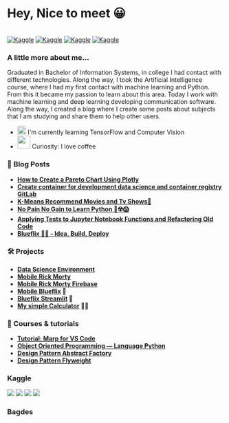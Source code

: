 # Hey, Nice to meet 😀  

<div style="display: inline_block"><br>
 <a target="_blank" href="https://www.kaggle.com/sc0v1n0">	<img alt="Kaggle" src="https://img.shields.io/badge/Kaggle-20BEFF?style=for-the-badge&logo=Kaggle&logoColor=white"/></a>
  <a target="_blank" href="https://gitlab.com/sc0v0ne">	<img alt="Kaggle" src="https://img.shields.io/badge/GitLab-330F63?style=for-the-badge&logo=gitlab&logoColor=whitee"/></a>
  <a target="_blank" href="https://github.com/sc0v0ne">	<img alt="Kaggle" src="https://img.shields.io/badge/GitHub-100000?style=for-the-badge&logo=github&logoColor=white"/></a>
  <a target="_blank" href="https://dev.to/sc0v0ne">	<img alt="Kaggle" src="https://img.shields.io/badge/dev.to-0A0A0A?style=for-the-badge&logo=devdotto&logoColor=white"/></a>
</div>


### A little more about me...

Graduated in Bachelor of Information Systems, in college I had contact with different technologies. Along the way, I took the Artificial Intelligence course, where I had my first contact with machine learning and Python. From this it became my passion to learn about this area. Today I work with machine learning and deep learning developing communication software. Along the way, I created a blog where I create some posts about subjects that I am studying and share them to help other users.

- <img src="https://slackmojis.com/emojis/3438-python/download" width="20"/>  I'm currently learning TensorFlow and Computer Vision</li>
- <img src="https://slackmojis.com/emojis/38229-coffee/download" width="30"/>  Curiosity: I love coffee </li>


### 📝 Blog Posts

- **[How to Create a Pareto Chart Using Plotly](https://dev.to/sc0v0ne/how-to-create-a-pareto-chart-jha)**
- **[Create container for development data science and container registry GitLab](https://dev.to/sc0v0ne/create-container-for-development-data-science-3no)**
- **[K-Means Recommend Movies and Tv Shows🍿](https://dev.to/sc0v0ne/k-means-recommend-movies-and-tv-shows-156m)**
- **[No Pain No Gain to Learn Python 🤯☢️😱](https://dev.to/sc0v0ne/no-excuses-to-start-working-with-python-cli)**
- **[Applying Tests to Jupyter Notebook Functions and Refactoring Old Code](https://dev.to/sc0v0ne/applying-tests-to-jupyter-notebook-functions-and-refactoring-old-code-p76)**
- **[Blueflix 🍿🎥 - Idea, Build, Deploy](https://dev.to/sc0v0ne/blueflix-idea-build-deploy-ji5)**

### 🛠️ Projects

- **[Data Science Environment](https://gitlab.com/public-dev-projects-1/data-science-environment)**
- **[Mobile Rick Morty](https://github.com/sc0v0ne/app_mobile_rick_morty)**
- **[Mobile Rick Morty Firebase](https://github.com/sc0v0ne/rick_morty_app_firebase)**
- **[Mobile Blueflix](https://github.com/sc0v0ne/blueflix)  🍿**
- **[Blueflix Streamlit](https://blueflix.streamlit.app) 🍿**
- **[My simple Calculator](https://gitlab.com/sc0v0ne/my-simple-calculator) 👀😎**

### 📝 Courses & tutorials
- **[Tutorial: Marp for VS Code](https://dev.to/sc0v0ne/tutorial-marp-for-vs-code-5d6k)**
- **[Object Oriented Programming — Language Python](https://dev.to/sc0v0ne/object-oriented-programming-language-python-12m7)**
- **[Design Pattern Abstract Factory](https://github.com/sc0v0ne/design_pattern_abstract_factory)**
- **[Design Pattern Flyweight](https://github.com/sc0v0ne/design_pattern_flyweight)**

### Kaggle

<img src="https://road-to-kaggle-grandmaster.vercel.app/api/badges/sc0v1n0/competition"> <img src="https://road-to-kaggle-grandmaster.vercel.app/api/badges/sc0v1n0/dataset"> <img src="https://road-to-kaggle-grandmaster.vercel.app/api/badges/sc0v1n0/notebook"> <img src="https://road-to-kaggle-grandmaster.vercel.app/api/badges/sc0v1n0/discussion">

### Bagdes

